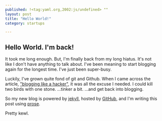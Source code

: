 ```yaml
---
published: !<tag:yaml.org,2002:js/undefined> ""
layout: post
title: "Hello World!"
category: startups

---
```


## Hello World. I'm back!  

It took me long enough.  But, I'm finally back from my long hiatus.  It's not like I don't have anything to talk about.  I've been meaning to start blogging again for the longest time.  I've just been super-busy.

Luckily, I've grown quite fond of git and Github.  When I came across the article, ["blogging like a hacker"](http://tom.preston-werner.com/2008/11/17/blogging-like-a-hacker.html), it was all the excuse I needed.  I could kill two birds with one stone.  ...tinker a bit.  ...and get back into blogging.

So my new blog is powered by [jekyll](http://jekyllrb.com/), hosted by [GitHub](http://github.com), and I'm writing this post using [prose](http://prose.io/).

Pretty kewl.
